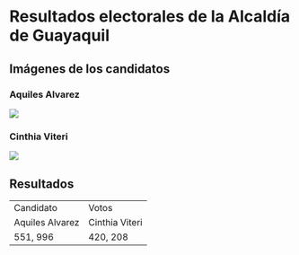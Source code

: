 # Resultados electorales de la Alcaldía de Guayaquil

## Imágenes de los candidatos
### Aquiles Alvarez
<img src="https://www.elcomercio.com/wp-content/uploads/2023/02/aquiles-700x391.jpg">

### Cinthia Viteri
<img src="https://notimundo.com.ec/wp-content/uploads/2020/03/cynthia-viteri-coronavirus-681x340.jpg">

## Resultados 
<table class="default">
    <tr>
    <td>Candidato</td>
    <td>Votos</td>
  </tr>
  <tr>
    <td>Aquiles Alvarez</td>
    <td>Cinthia Viteri</td>
  </tr>
  <tr>
    <td>551, 996</td>
    <td>420, 208</td>
  </tr>
</table>
